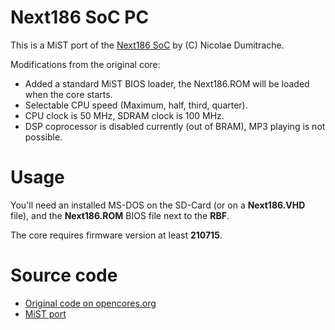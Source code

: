 # Next186 SoC PC

This is a MiST port of the [Next186 SoC](https://opencores.org/projects/next186_soc_pc) by (C) Nicolae Dumitrache.

Modifications from the original core:

- Added a standard MiST BIOS loader, the Next186.ROM will be loaded when the core starts.
- Selectable CPU speed (Maximum, half, third, quarter).
- CPU clock is 50 MHz, SDRAM clock is 100 MHz.
- DSP coprocessor is disabled currently (out of BRAM), MP3 playing is not possible.

# Usage

You'll need an installed MS-DOS on the SD-Card (or on a **Next186.VHD** file),
and the **Next186.ROM** BIOS file next to the **RBF**.

The core requires firmware version at least **210715**.

# Source code

- [Original code on opencores.org](https://opencores.org/projects/next186_soc_pc)
- [MiST port](https://github.com/gyurco/Next186)
